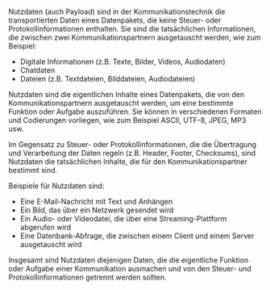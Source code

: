 Nutzdaten (auch Payload) sind in der Kommunikationstechnik die transportierten Daten eines Datenpakets, die keine Steuer- oder Protokollinformationen enthalten. Sie sind die tatsächlichen Informationen, die zwischen zwei Kommunikationspartnern ausgetauscht werden, wie zum Beispiel:

- Digitale Informationen (z.B. Texte, Bilder, Videos, Audiodaten)
- Chatdaten
- Dateien (z.B. Textdateien, Bilddateien, Audiodateien)

Nutzdaten sind die eigentlichen Inhalte eines Datenpakets, die von den Kommunikationspartnern ausgetauscht werden, um eine bestimmte Funktion oder Aufgabe auszuführen. Sie können in verschiedenen Formaten und Codierungen vorliegen, wie zum Beispiel ASCII, UTF-8, JPEG, MP3 usw.

Im Gegensatz zu Steuer- oder Protokollinformationen, die die Übertragung und Verarbeitung der Daten regeln (z.B. Header, Footer, Checksums), sind Nutzdaten die tatsächlichen Inhalte, die für den Kommunikationspartner bestimmt sind.

Beispiele für Nutzdaten sind:

- Eine E-Mail-Nachricht mit Text und Anhängen
- Ein Bild, das über ein Netzwerk gesendet wird
- Ein Audio- oder Videodatei, die über eine Streaming-Plattform abgerufen wird
- Eine Datenbank-Abfrage, die zwischen einem Client und einem Server ausgetauscht wird

Insgesamt sind Nutzdaten diejenigen Daten, die die eigentliche Funktion oder Aufgabe einer Kommunikation ausmachen und von den Steuer- und Protokollinformationen getrennt werden sollten.



